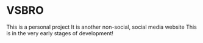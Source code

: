 # VSBRO
This is a personal project
It is another non-social, social media website
This is in the very early stages of development!
